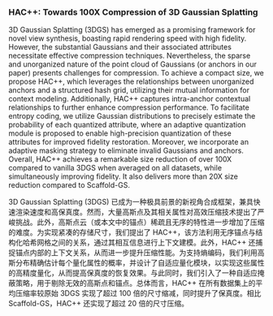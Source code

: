 ### HAC++: Towards 100X Compression of 3D Gaussian Splatting

3D Gaussian Splatting (3DGS) has emerged as a promising framework for novel view synthesis, boasting rapid rendering speed with high fidelity. However, the substantial Gaussians and their associated attributes necessitate effective compression techniques. Nevertheless, the sparse and unorganized nature of the point cloud of Gaussians (or anchors in our paper) presents challenges for compression. To achieve a compact size, we propose HAC++, which leverages the relationships between unorganized anchors and a structured hash grid, utilizing their mutual information for context modeling. Additionally, HAC++ captures intra-anchor contextual relationships to further enhance compression performance. To facilitate entropy coding, we utilize Gaussian distributions to precisely estimate the probability of each quantized attribute, where an adaptive quantization module is proposed to enable high-precision quantization of these attributes for improved fidelity restoration. Moreover, we incorporate an adaptive masking strategy to eliminate invalid Gaussians and anchors. Overall, HAC++ achieves a remarkable size reduction of over 100X compared to vanilla 3DGS when averaged on all datasets, while simultaneously improving fidelity. It also delivers more than 20X size reduction compared to Scaffold-GS.

3D Gaussian Splatting (3DGS) 已成为一种极具前景的新视角合成框架，兼具快速渲染速度和高保真度。然而，大量高斯点及其相关属性对高效压缩技术提出了严峻挑战。此外，高斯点云（或本文中的锚点）稀疏且无序的特性进一步增加了压缩的难度。为实现紧凑的存储尺寸，我们提出了 HAC++，该方法利用无序锚点与结构化哈希网格之间的关系，通过其相互信息进行上下文建模。此外，HAC++ 还捕捉锚点内部的上下文关系，从而进一步提升压缩性能。为支持熵编码，我们利用高斯分布精确估计每个量化属性的概率，并设计了自适应量化模块，以实现这些属性的高精度量化，从而提高保真度的恢复效果。与此同时，我们引入了一种自适应掩蔽策略，用于剔除无效的高斯点和锚点。总体而言，HAC++ 在所有数据集上的平均压缩率较原始 3DGS 实现了超过 100 倍的尺寸缩减，同时提升了保真度。相比 Scaffold-GS，HAC++ 还实现了超过 20 倍的尺寸压缩。
